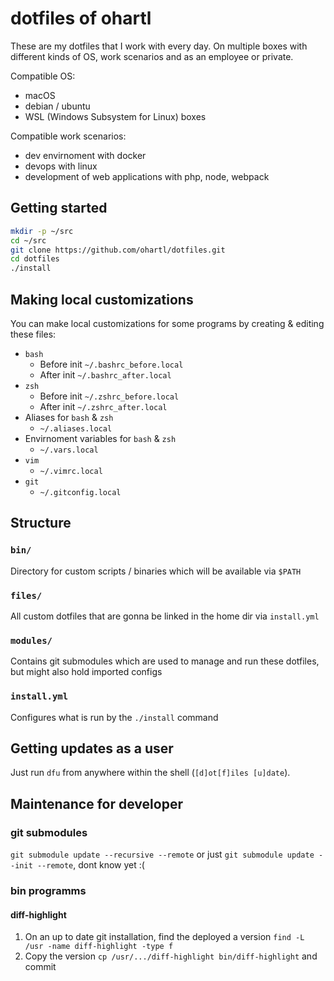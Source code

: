 # dotfiles of ohartl

These are my dotfiles that I work with every day. On multiple boxes with different kinds of OS, work scenarios and as an employee or private.

Compatible OS:
 * macOS
 * debian / ubuntu
 * WSL (Windows Subsystem for Linux) boxes

Compatible work scenarios:
 * dev envirnoment with docker
 * devops with linux
 * development of web applications with php, node, webpack

## Getting started

```bash
mkdir -p ~/src
cd ~/src
git clone https://github.com/ohartl/dotfiles.git
cd dotfiles
./install
```

## Making local customizations

You can make local customizations for some programs by creating & editing these files:

 * `bash`
   * Before init `~/.bashrc_before.local`
   * After init `~/.bashrc_after.local`
 * `zsh`
   * Before init `~/.zshrc_before.local`
   * After init `~/.zshrc_after.local`
 * Aliases for `bash` & `zsh`
   * `~/.aliases.local`
 * Envirnoment variables for `bash` & `zsh`
   * `~/.vars.local`
 * `vim`
   * `~/.vimrc.local`
 * `git`
   * `~/.gitconfig.local`


## Structure

### `bin/`

Directory for custom scripts / binaries which will be available via `$PATH`

### `files/`

All custom dotfiles that are gonna be linked in the home dir via `install.yml`

### `modules/`

Contains git submodules which are used to manage and run these dotfiles, but might also hold imported configs

### `install.yml`

Configures what is run by the `./install` command


## Getting updates as a user

Just run `dfu` from anywhere within the shell (`[d]ot[f]iles [u]date`).


## Maintenance for developer

### git submodules

`git submodule update --recursive --remote` or just `git submodule update --init --remote`, dont know yet :(

### bin programms

#### diff-highlight
1. On an up to date git installation, find the deployed a version `find -L /usr -name diff-highlight -type f`
2. Copy the version `cp /usr/.../diff-highlight bin/diff-highlight` and commit